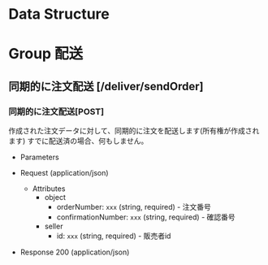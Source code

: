 # Data Structure

# Group 配送

## 同期的に注文配送 [/deliver/sendOrder]

### 同期的に注文配送[POST]

作成された注文データに対して、同期的に注文を配送します(所有権が作成されます) すでに配送済の場合、何もしません。

-   Parameters

-   Request (application/json)

    -   Attributes
        -   object
            -   orderNumber: `xxx` (string, required) - 注文番号
            -   confirmationNumber: `xxx` (string, required) - 確認番号
        -   seller
            -   id: `xxx` (string, required) - 販売者id

-   Response 200 (application/json)

<!-- include(../../response/400.md) -->